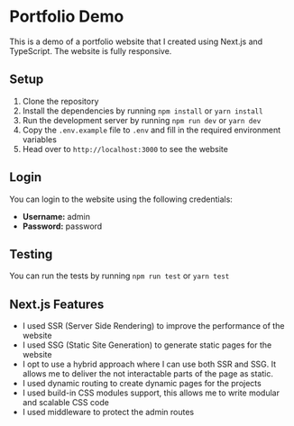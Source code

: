 # Portfolio Demo

This is a demo of a portfolio website that I created using Next.js and TypeScript. The website is fully responsive.

## Setup

1. Clone the repository
2. Install the dependencies by running `npm install` or `yarn install`
3. Run the development server by running `npm run dev` or `yarn dev`
4. Copy the `.env.example` file to `.env` and fill in the required environment variables
5. Head over to `http://localhost:3000` to see the website

## Login

You can login to the website using the following credentials:

- **Username:** admin
- **Password:** password

## Testing

You can run the tests by running `npm run test` or `yarn test`

## Next.js Features

- I used SSR (Server Side Rendering) to improve the performance of the website
- I used SSG (Static Site Generation) to generate static pages for the website
- I opt to use a hybrid approach where I can use both SSR and SSG. It allows me to deliver the not interactable parts of the page as static.
- I used dynamic routing to create dynamic pages for the projects
- I used build-in CSS modules support, this allows me to write modular and scalable CSS code
- I used middleware to protect the admin routes